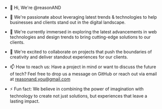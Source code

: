 - 👋 Hi, We're @reasonAND
- 👀 We're passionate about leveraging latest trends & technologies to help businesses and clients stand out in the digital landscape.
- 🌱 We're currently immersed in exploring the latest advancements in web technologies and design trends to bring cutting-edge solutions to our clients.
- 💞️ We're excited to collaborate on projects that push the boundaries of creativity and deliver standout experiences for our clients.
  
- 📫 How to reach us: Have a project in mind or want to discuss the future of tech? Feel free to drop us a message on GitHub or reach out via email at reasonand.you@gmail.com
 
- ⚡ Fun fact: We believe in combining the power of imagination with technology to create not just solutions, but experiences that leave a lasting impact.


<!---
reasonAND/reasonAND is a ✨ special ✨ repository because its `README.md` (this file) appears on your GitHub profile.
You can click the Preview link to take a look at your changes.
--->
